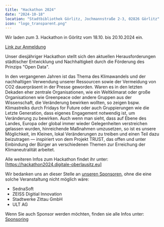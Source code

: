 ```yaml
---
title: "Hackathon 2024"
date: "2024-10-18"
location: "Stadtbibliothek Görlitz, Jochmannstraße 2-3, 02826 Görlitz"
icon: "logo_transparent.png"
---
```


Wir laden zum 3. Hackathon in Görlitz vom 18.10. bis 20.10.2024 ein.

[Link zur Anmeldung](https://hackathon2024.digitale-oberlausitz.eu/participate/)

Unser diesjähriger Hackathon stellt sich den aktuellen Herausforderungen städtischer Entwicklung und Nachhaltigkeit
durch die Förderung des Prinzips "Open Data".

In den vergangenen Jahren ist das Thema des Klimawandels und der nachhaltigen Verwendung unserer Ressourcen sowie der
Vermeidung von CO2 dauerpräsent in der Presse geworden. Waren es in den letzten Dekaden eher zentrale Organisationen,
wie ein Weltklimarat oder große Organisationen wie Greenpeace oder andere Gruppen aus der Wissenschaft, die Veränderung
bewirken wollten, so zeigen bspw. Klimastreiks durch Fridays for Future oder auch Gruppierungen wie die Letzte
Generation, dass eigenes Engagement notwendig ist, um Veränderung zu bewirken. Auch wenn man sieht, dass auf Ebene des
Landes, Europa oder global immer wieder Gelegenheiten verstreichen gelassen wurden, hinreichende Maßnahmen umzusetzen,
so ist es unsere Möglichkeit, im Kleinen, lokal Veränderungen zu treiben und einen Teil dazu beizutragen — inspiriert
von dem Projekt TRUST, das offen und unter Einbindung der Bürger an verschiedenen Themen zur Erreichung der
Klimaneutralität arbeitet.

Alle weiteren Infos zum Hackathon findet ihr unter: [https://hackathon2024.digitale-oberlausitz.eu]

Wir bedanken uns an dieser Stelle an [unseren Sponsoren](https://hackathon2024.digitale-oberlausitz.eu/sponsors/), ohne
die eine solche Veranstaltung nicht möglich wäre:

- SednaSoft
- ZEISS Digitial Innovation
- Stadtwerke Zittau GmbH
- ULT AG

Wenn Sie auch Sponsor werden möchten, finden sie alle Infos
unter: [Sponsoring](https://hackathon2024.digitale-oberlausitz.eu/sponsoring/)